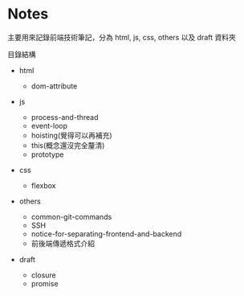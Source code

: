 # Notes

主要用來記錄前端技術筆記，分為 html, js, css, others 以及 draft 資料夾

目錄結構

- html
  
  - dom-attribute
- js
  - process-and-thread
  - event-loop
  - hoisting(覺得可以再補充)
  - this(概念還沒完全釐清)
  - prototype
- css
  
  - flexbox
- others
  - common-git-commands
  - SSH
  - notice-for-separating-frontend-and-backend
  - 前後端傳遞格式介紹
- draft
  - closure
  - promise
  
  
